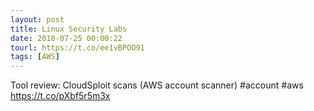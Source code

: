 ```yaml
---
layout: post
title: Linux Security Labs
date: 2018-07-25 00:00:22
tourl: https://t.co/ee1vBPOO91
tags: [AWS]
---
```

Tool review: CloudSploit scans (AWS account scanner) #account #aws https://t.co/pXbf5r5m3x